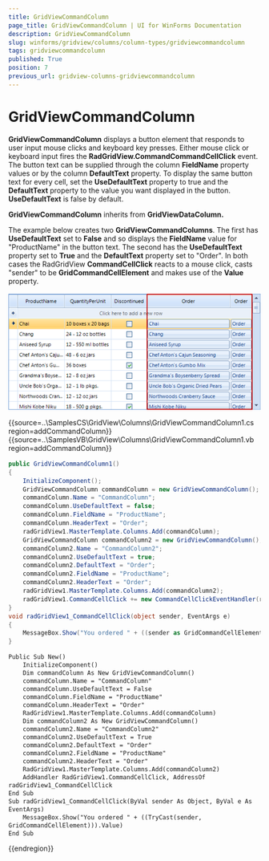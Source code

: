 ```yaml
---
title: GridViewCommandColumn
page_title: GridViewCommandColumn | UI for WinForms Documentation
description: GridViewCommandColumn
slug: winforms/gridview/columns/column-types/gridviewcommandcolumn
tags: gridviewcommandcolumn
published: True
position: 7
previous_url: gridview-columns-gridviewcommandcolumn
---
```


# GridViewCommandColumn



__GridViewCommandColumn__ displays a button element that responds to user input mouse clicks and keyboard key presses. Either mouse click or keyboard input fires the __RadGridView.CommandCommandCellClick__ event. The button text can be supplied through the column __FieldName__ property values or by the column __DefaultText__ property. To display the same button text for every cell, set the __UseDefaultText__ property to true and the __DefaultText__ property to the value you want displayed in the button. __UseDefaultText__ is false by default.

__GridViewCommandColumn__ inherits from __GridViewDataColumn.__

The example below creates two __GridViewCommandColumns__. The first has __UseDefaultText__ set to __False__ and so displays the __FieldName__ value for "ProductName" in the button text. The second has the __UseDefaultText__ property set to __True__ and the __DefaultText__ property set to "Order". In both cases the RadGridView __CommandCellClick__ reacts to a mouse click, casts "sender" to be __GridCommandCellElement__ and makes use of the __Value__ property.<br> ![gridview-columns-gridviewcommandcolumn 001](images/gridview-columns-gridviewcommandcolumn001.png)

{{source=..\SamplesCS\GridView\Columns\GridViewCommandColumn1.cs region=addCommandColumn}} 
{{source=..\SamplesVB\GridView\Columns\GridViewCommandColumn1.vb region=addCommandColumn}} 

````C#
public GridViewCommandColumn1()
{
    InitializeComponent();
    GridViewCommandColumn commandColumn = new GridViewCommandColumn();
    commandColumn.Name = "CommandColumn";
    commandColumn.UseDefaultText = false;
    commandColumn.FieldName = "ProductName";
    commandColumn.HeaderText = "Order";
    radGridView1.MasterTemplate.Columns.Add(commandColumn);
    GridViewCommandColumn commandColumn2 = new GridViewCommandColumn();
    commandColumn2.Name = "CommandColumn2";
    commandColumn2.UseDefaultText = true;
    commandColumn2.DefaultText = "Order";
    commandColumn2.FieldName = "ProductName";
    commandColumn2.HeaderText = "Order";
    radGridView1.MasterTemplate.Columns.Add(commandColumn2);
    radGridView1.CommandCellClick += new CommandCellClickEventHandler(radGridView1_CommandCellClick);
}
void radGridView1_CommandCellClick(object sender, EventArgs e)
{
    MessageBox.Show("You ordered " + ((sender as GridCommandCellElement)).Value);
}

````
````VB.NET
Public Sub New()
    InitializeComponent()
    Dim commandColumn As New GridViewCommandColumn()
    commandColumn.Name = "CommandColumn"
    commandColumn.UseDefaultText = False
    commandColumn.FieldName = "ProductName"
    commandColumn.HeaderText = "Order"
    RadGridView1.MasterTemplate.Columns.Add(commandColumn)
    Dim commandColumn2 As New GridViewCommandColumn()
    commandColumn2.Name = "CommandColumn2"
    commandColumn2.UseDefaultText = True
    commandColumn2.DefaultText = "Order"
    commandColumn2.FieldName = "ProductName"
    commandColumn2.HeaderText = "Order"
    RadGridView1.MasterTemplate.Columns.Add(commandColumn2)
    AddHandler RadGridView1.CommandCellClick, AddressOf radGridView1_CommandCellClick
End Sub
Sub radGridView1_CommandCellClick(ByVal sender As Object, ByVal e As EventArgs)
    MessageBox.Show("You ordered " + ((TryCast(sender, GridCommandCellElement))).Value)
End Sub

````

{{endregion}} 



